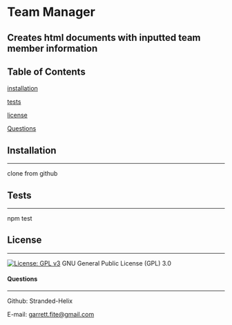 # Team Manager
## Creates html documents with inputted team member information 

## Table of Contents 
[installation](#installation)
 
[tests](#tests)
 
[license](#license)
 
[Questions](#Questions) 

## Installation
***
clone from github
## Tests
***
npm test
## License
***
[![License: GPL v3](https://img.shields.io/badge/License-GPLv3-blue.svg)](https://www.gnu.org/licenses/gpl-3.0)
GNU General Public License (GPL) 3.0


#### Questions
***
Github: Stranded-Helix

E-mail: garrett.fite@gmail.com
